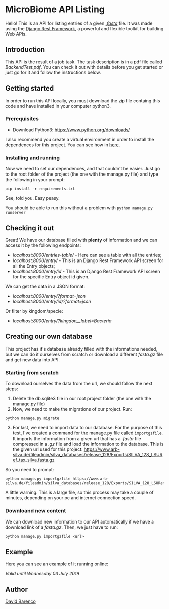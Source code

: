 # MicroBiome API Listing

Hello! This is an API for listing entries of a given [*.fasta*](https://pt.wikipedia.org/wiki/FASTA) file. It was made using the [Django Rest Framework](https://www.django-rest-framework.org/), a powerful and flexible toolkit for building Web APIs.

## Introduction

This API is the result of a job task. The task description is in a pdf file called *BackendTest.pdf*. You can check it out with details before you get started or just go for it and follow the instructions below.

## Getting started

In order to run this API locally, you must download the zip file containg this code and have installed in your computer python3.

### Prerequisites

 - Download Python3: https://www.python.org/downloads/

I also recommend you create a virtual environment in order to install the dependences for this project. You can see how in [here](https://uoa-eresearch.github.io/eresearch-cookbook/recipe/2014/11/26/python-virtual-env/).

### Installing and running

Now we need to set our dependences, and that couldn't be easier. Just go to the root folder of the project (the one with the manage.py file) and type the following in your prompt:

```
pip install -r requirements.txt
```

See, told you. Easy peasy.

You should be able to run this without a problem with `python manage.py runserver`

## Checking it out

Great! We have our database filled with **plenty** of information and we can access it by the following endpoints:

- *localhost:8000/entries-table/* - Here can see a table with all the entries;
- *localhost:8000/entry/* - This is an Django Rest Framework API screen for all the Entry objects;
- *localhost:8000/entry/id* - This is an Django Rest Framework API screen for the specific Entry object id given.

We can get the data in a JSON format:

- *localhost:8000/entry/?format=json*
- *localhost:8000/entry/id/?format=json*

Or filter by kingdom/specie:

- *localhost:8000/entry/?kingdon__label=Bacteria*

## Creating our own database

This project has it's database already filled with the informations needed, but we can do it ourselves from scratch or download a different *fasta.gz* file and get new data into API.

### Starting from scratch

To download ourselves the data from the url, we should follow the next steps:

1. Delete the db.sqlite3 file in our root project folder (the one with the manage.py file)
2. Now, we need to make the migrations of our project. Run:

```
python manage.py migrate
```
3. For last, we need to import data to our database. For the purpose of this test, I've created a command for the manage.py file called `importgzfile`. It imports the information from a given url that has a *.fasta* file compressed in a *.gz* file and load the information to the database. This is the given url used for this project: https://www.arb-silva.de/fileadmin/silva_databases/release_128/Exports/SILVA_128_LSURef_tax_silva.fasta.gz

So you need to prompt:

```
python manage.py importgzfile https://www.arb-silva.de/fileadmin/silva_databases/release_128/Exports/SILVA_128_LSURef_tax_silva.fasta.gz
```

A little warning. This is a large file, so this process may take a couple of minutes, depending on your pc and internet connection speed.


### Downloand new content

We can download new information to our API automatically if we have a download link of a *fasta.gz*. Then, we just have to run:

```
python manage.py importgzfile <url>
```


## Example

Here you can see an example of it running online:


*Valid until Wednesday 03 July 2019*



## Author

[David Barenco](https://www.linkedin.com/in/david-barenco-7b84a012a/)

